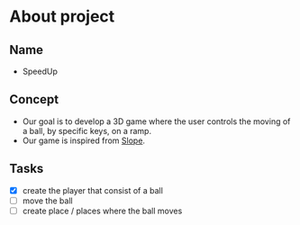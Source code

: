 # About project
## Name
- SpeedUp    
## Concept
- Our goal is to develop a 3D game where the user controls the moving of a ball, by specific keys, on a ramp.  
- Our game is inspired from [Slope](https://ro.y8.com/games/slope).

## Tasks
- [x] create the player that consist of a ball
- [ ] move the ball
- [ ] create place / places where the ball moves
